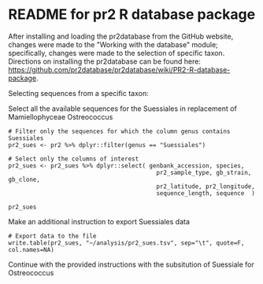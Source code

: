 # README for pr2 R database package
After installing and loading the pr2database from the GitHub website, changes were made to the "Working with the database" module; specifically, changes were made to the selection of specific taxon. Directions on installing the pr2database can be found here: https://github.com/pr2database/pr2database/wiki/PR2-R-database-package. 

Selecting sequences from a specific taxon:

   Select all the available sequences for the Suessiales in replacement of Mamiellophyceae Ostreococcus

    # Filter only the sequences for which the column genus contains Suessiales
    pr2_sues <- pr2 %>% dplyr::filter(genus == "Suessiales")

    # Select only the columns of interest
    pr2_sues <- pr2_sues %>% dplyr::select( genbank_accession, species, 
                                              pr2_sample_type, gb_strain, gb_clone, 
                                              pr2_latitude, pr2_longitude, 
                                              sequence_length, sequence  )
  
    pr2_sues
  
  Make an additional instruction to export Suessiales data 
  
    # Export data to the file   
    write.table(pr2_sues, "~/analysis/pr2_sues.tsv", sep="\t", quote=F, col.names=NA)
  
  Continue with the provided instructions with the subsitution of Suessiale for Ostreococcus
